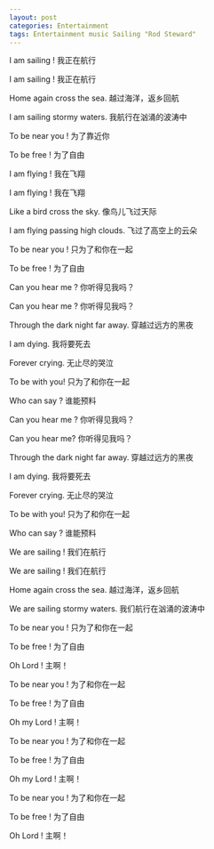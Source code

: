 ```yaml
---
layout: post
categories: Entertainment
tags: Entertainment music Sailing "Rod Steward"
---
```


I am sailing !
我正在航行

I am sailing !
我正在航行

Home again cross the sea.
越过海洋，返乡回航

I am sailing stormy waters.
我航行在汹涌的波涛中

To be near you !
为了靠近你

To be free !
为了自由

I am flying !
我在飞翔

I am flying !
我在飞翔

Like a bird cross the sky.
像鸟儿飞过天际

I am flying passing high clouds.
飞过了高空上的云朵

To be near you !
只为了和你在一起

To be free !
为了自由

Can you hear me ?
你听得见我吗？

Can you hear me ?
你听得见我吗？

Through the dark night far away.
穿越过远方的黑夜

I am dying.
我将要死去

Forever crying.
无止尽的哭泣

To be with you!
只为了和你在一起

Who can say ?
谁能预料

Can you hear me ?
你听得见我吗？

Can you hear me?
你听得见我吗？

Through the dark night far away.
穿越过远方的黑夜

I am dying.
我将要死去

Forever crying.
无止尽的哭泣

To be with you!
只为了和你在一起

Who can say ?
谁能预料

We are sailing !
我们在航行

We are sailing !
我们在航行

Home again cross the sea.
越过海洋，返乡回航

We are sailing stormy waters.
我们航行在汹涌的波涛中

To be near you !
只为了和你在一起

To be free !
为了自由

Oh Lord !
主啊！

To be near you !
为了和你在一起

To be free !
为了自由

Oh my Lord !
主啊！

To be near you !
为了和你在一起

To be free !
为了自由

Oh my Lord !
主啊！

To be near you !
为了和你在一起

To be free !
为了自由

Oh Lord !
主啊！
